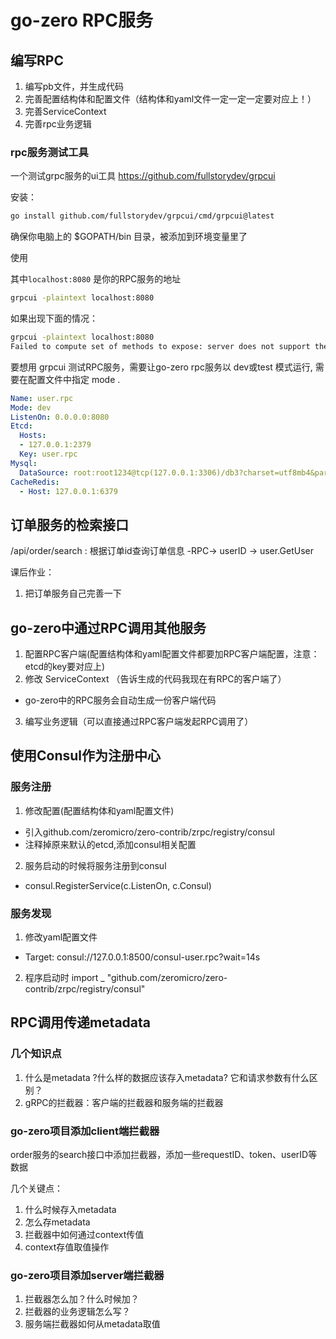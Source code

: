 # go-zero RPC服务


## 编写RPC

1. 编写pb文件，并生成代码
2. 完善配置结构体和配置文件（结构体和yaml文件一定一定一定要对应上！）
3. 完善ServiceContext
4. 完善rpc业务逻辑


### rpc服务测试工具

一个测试grpc服务的ui工具
https://github.com/fullstorydev/grpcui


安装：
```bash
go install github.com/fullstorydev/grpcui/cmd/grpcui@latest
```

确保你电脑上的 $GOPATH/bin 目录，被添加到环境变量里了

使用 

其中`localhost:8080` 是你的RPC服务的地址
```bash
grpcui -plaintext localhost:8080
```

如果出现下面的情况：
```bash
grpcui -plaintext localhost:8080
Failed to compute set of methods to expose: server does not support the reflection API
```

要想用 grpcui 测试RPC服务，需要让go-zero rpc服务以 dev或test 模式运行,
需要在配置文件中指定 mode .

```yaml
Name: user.rpc
Mode: dev
ListenOn: 0.0.0.0:8080
Etcd:
  Hosts:
  - 127.0.0.1:2379
  Key: user.rpc
Mysql:
  DataSource: root:root1234@tcp(127.0.0.1:3306)/db3?charset=utf8mb4&parseTime=true&loc=Asia%2FShanghai
CacheRedis:
  - Host: 127.0.0.1:6379
```



## 订单服务的检索接口


/api/order/search : 根据订单id查询订单信息
  -RPC-> userID -> user.GetUser 


课后作业：
1. 把订单服务自己完善一下


## go-zero中通过RPC调用其他服务

1. 配置RPC客户端(配置结构体和yaml配置文件都要加RPC客户端配置，注意：etcd的key要对应上)
2. 修改 ServiceContext （告诉生成的代码我现在有RPC的客户端了）
  - go-zero中的RPC服务会自动生成一份客户端代码
3. 编写业务逻辑（可以直接通过RPC客户端发起RPC调用了）



## 使用Consul作为注册中心

### 服务注册
1. 修改配置(配置结构体和yaml配置文件)
  - 引入github.com/zeromicro/zero-contrib/zrpc/registry/consul
  - 注释掉原来默认的etcd,添加consul相关配置
2. 服务启动的时候将服务注册到consul
  - consul.RegisterService(c.ListenOn, c.Consul)


### 服务发现
1. 修改yaml配置文件
  - Target: consul://127.0.0.1:8500/consul-user.rpc?wait=14s
2. 程序启动时 import _ "github.com/zeromicro/zero-contrib/zrpc/registry/consul"



## RPC调用传递metadata

### 几个知识点
1. 什么是metadata ?什么样的数据应该存入metadata? 它和请求参数有什么区别？
2. gRPC的拦截器：客户端的拦截器和服务端的拦截器

### go-zero项目添加client端拦截器

order服务的search接口中添加拦截器，添加一些requestID、token、userID等数据

几个关键点：
1. 什么时候存入metadata
2. 怎么存metadata
3. 拦截器中如何通过context传值
4. context存值取值操作

### go-zero项目添加server端拦截器
1. 拦截器怎么加？什么时候加？
2. 拦截器的业务逻辑怎么写？
3. 服务端拦截器如何从metadata取值
